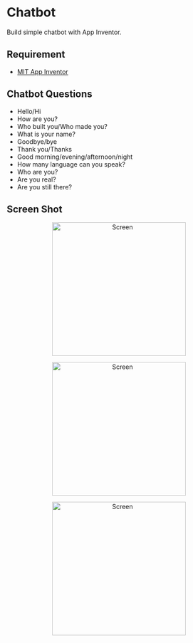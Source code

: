 # Chatbot
Build simple chatbot with App Inventor.

## Requirement
* [MIT App Inventor](https://appinventor.mit.edu)
                          
## Chatbot Questions
* Hello/Hi
* How are you?
* Who built you/Who made you?
* What is your name?
* Goodbye/bye
* Thank you/Thanks
* Good morning/evening/afternoon/night
* How many language can you speak?
* Who are you?
* Are you real?
* Are you still there?

## Screen Shot
<p align="center">
 <img width="300" alt="Screen" src="https://user-images.githubusercontent.com/27751735/86601549-238cd880-bfaa-11ea-958b-6488fee6663b.png">
</p>
<p align="center">
 <img width="300" alt="Screen" src="https://user-images.githubusercontent.com/27751735/86601369-e32d5a80-bfa9-11ea-8b88-66097e9dd303.jpg">
</p>
<p align="center">
 <img width="300" alt="Screen" src="https://user-images.githubusercontent.com/27751735/86601373-e58fb480-bfa9-11ea-80a5-7e4ea4ecdad4.jpg")
  11ea-9b9c-8849b3bfba7a.png">
</p>
  
